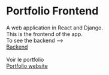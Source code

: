 # Portfolio Frontend
A web application in React and Django.
</br>This is the frontend of the app.
</br>To see the backend --> 
</br>[Backend](https://github.com/tbonnard/portfolio)
</br></br>Voir le portfolio
</br>[Portfolio website](https://tbonnard.onrender.com?visitor=74829)
